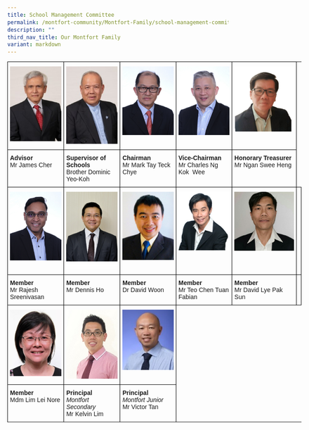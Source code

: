 ```yaml
---
title: School Management Committee
permalink: /montfort-community/Montfort-Family/school-management-committee/
description: ""
third_nav_title: Our Montfort Family
variant: markdown
---
```

<style type="text/css">
.tg  {border-collapse:collapse;border-spacing:0;margin:0px auto;}
.tg td{border-color:black;border-style:solid;border-width:1px;font-family:Arial, sans-serif;font-size:14px;
  overflow:hidden;padding:10px 5px;word-break:normal;}
.tg th{border-color:black;border-style:solid;border-width:1px;font-family:Arial, sans-serif;font-size:14px;
  font-weight:normal;overflow:hidden;padding:10px 5px;word-break:normal;}
.tg .tg-0lax{text-align:left;vertical-align:top}
</style>
<table class="tg" style="undefined;table-layout: fixed; width: 670px">
<colgroup>
<col style="width: 130px">
<col style="width: 130px">
<col style="width: 130px">
<col style="width: 130px">
<col style="width: 150px">
</colgroup>
<tbody>
  <tr>
    <td class="tg-0lax"><img src="/images/smc1.jpeg"></td>
    <td class="tg-0lax"><img src="/images/smc2.jpeg"></td>
    <td class="tg-0lax"><img src="/images/smc3.jpeg"></td>
    <td class="tg-0lax"><img src="/images/smc4.jpeg"></td>
    <td class="tg-0lax"><img src="/images/smc5.png"></td>
  </tr>
  <tr>
    <td class="tg-0lax"><strong>Advisor</strong><br>Mr James Cher</td>
    <td class="tg-0lax"><strong>Supervisor of Schools</strong><br>Brother Dominic Yeo-Koh</td>
    <td class="tg-0lax"><strong>Chairman</strong><br>Mr&nbsp;Mark Tay Teck Chye</td>
    <td class="tg-0lax"><strong>Vice-Chairman</strong><br>Mr Charles Ng Kok&nbsp; Wee</td>
    <td class="tg-0lax"><strong>Honorary Treasurer</strong><br>Mr Ngan Swee Heng</td>
  </tr>
  <tr>
    <td class="tg-0lax"><img src="/images/smc6.jpeg"></td>
    <td class="tg-0lax"><img src="/images/smc7.jpeg"></td>
   <td class="tg-0lax"><img src="/images/smc9.jpeg"></td>
	 <td class="tg-0lax"><img src="/images/smc10.jpeg"></td>
		<td class="tg-0lax"><img src="/images/smc11.jpeg"></td>
    <td class="tg-0lax"></td>
		
  </tr>
  <tr>
    <td class="tg-0lax"><strong>Member</strong><br>Mr Rajesh Sreenivasan</td>
    <td class="tg-0lax"><strong>Member</strong><br>Mr Dennis Ho</td>
		<td class="tg-0lax"><strong>Member</strong><br>Dr David Woon
		</td><td class="tg-0lax"><strong>Member</strong><br>Mr Teo Chen Tuan Fabian
		</td><td class="tg-0lax"><strong>Member</strong><br>Mr David Lye Pak Sun

</td>
    <td class="tg-0lax"></td>
  </tr>
	<tr>
  <td class="tg-0lax"><img src="/images/smc12.jpeg"></td>
		<td class="tg-0lax"><img src="/images/smc13.jpeg"></td>
		    <td class="tg-0lax"><img src="/images/Victor%20Tan.jpg"></td>
   
		
  </tr>
  <tr>
    <td class="tg-0lax"><strong>Member</strong><br>Mdm Lim Lei Nore</td>
		<td class="tg-0lax"><strong>Principal</strong><br><i>Montfort Secondary</i><br>Mr Kelvin Lim</td>
			<td class="tg-0lax"><strong>Principal</strong><br><i>Montfort Junior</i><br>Mr Victor Tan</td>
 
    
  </tr>
	<tr>
    
 </tr>
</tbody>
</table>